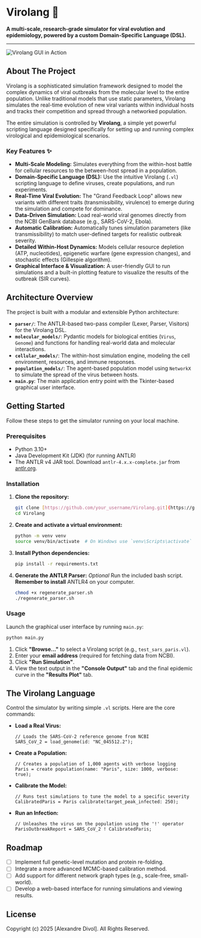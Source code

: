 # Virolang 🧬

**A multi-scale, research-grade simulator for viral evolution and epidemiology, powered by a custom Domain-Specific Language (DSL).**

---

![Virolang GUI in Action]()

## About The Project

Virolang is a sophisticated simulation framework designed to model the complex dynamics of viral outbreaks from the molecular level to the entire population. Unlike traditional models that use static parameters, Virolang simulates the real-time evolution of new viral variants within individual hosts and tracks their competition and spread through a networked population.

The entire simulation is controlled by **Virolang**, a simple yet powerful scripting language designed specifically for setting up and running complex virological and epidemiological scenarios.

### Key Features ✨

* **Multi-Scale Modeling:** Simulates everything from the within-host battle for cellular resources to the between-host spread in a population.
* **Domain-Specific Language (DSL):** Use the intuitive Virolang (`.vl`) scripting language to define viruses, create populations, and run experiments.
* **Real-Time Viral Evolution:** The "Grand Feedback Loop" allows new variants with different traits (transmissibility, virulence) to emerge during the simulation and compete for dominance.
* **Data-Driven Simulation:** Load real-world viral genomes directly from the NCBI GenBank database (e.g., SARS-CoV-2, Ebola).
* **Automatic Calibration:** Automatically tunes simulation parameters (like transmissibility) to match user-defined targets for realistic outbreak severity.
* **Detailed Within-Host Dynamics:** Models cellular resource depletion (ATP, nucleotides), epigenetic warfare (gene expression changes), and stochastic effects (Gillespie algorithm).
* **Graphical Interface & Visualization:** A user-friendly GUI to run simulations and a built-in plotting feature to visualize the results of the outbreak (SIR curves).

## Architecture Overview

The project is built with a modular and extensible Python architecture:

* **`parser/`**: The ANTLR-based two-pass compiler (Lexer, Parser, Visitors) for the Virolang DSL.
* **`molecular_models/`**: Pydantic models for biological entities (`Virus`, `Genome`) and functions for handling real-world data and molecular interactions.
* **`cellular_models/`**: The within-host simulation engine, modeling the cell environment, resources, and immune responses.
* **`population_models/`**: The agent-based population model using `NetworkX` to simulate the spread of the virus between hosts.
* **`main.py`**: The main application entry point with the Tkinter-based graphical user interface.

## Getting Started

Follow these steps to get the simulator running on your local machine.

### Prerequisites

* Python 3.10+
* Java Development Kit (JDK) (for running ANTLR)
* The ANTLR v4 JAR tool. Download `antlr-4.x.x-complete.jar` from [antlr.org](https://www.antlr.org/download.html).

### Installation

1.  **Clone the repository:**
    ```bash
    git clone [https://github.com/your_username/Virolang.git](https://github.com/your_username/Virolang.git)
    cd Virolang
    ```
2.  **Create and activate a virtual environment:**
    ```bash
    python -m venv venv
    source venv/bin/activate  # On Windows use `venv\Scripts\activate`
    ```
3.  **Install Python dependencies:**
    ```bash
    pip install -r requirements.txt
    ```
4.  **Generate the ANTLR Parser:** *Optional*
    Run the included bash script. **Remember to install** ANTLR4 on your computer.
    ```bash
    chmod +x regenerate_parser.sh
    ./regenerate_parser.sh
    ```

### Usage

Launch the graphical user interface by running `main.py`:

```bash
python main.py
```

1.  Click **"Browse..."** to select a Virolang script (e.g., `test_sars_paris.vl`).
2.  Enter your **email address** (required for fetching data from NCBI).
3.  Click **"Run Simulation"**.
4.  View the text output in the **"Console Output"** tab and the final epidemic curve in the **"Results Plot"** tab.

## The Virolang Language

Control the simulator by writing simple `.vl` scripts. Here are the core commands:

* **Load a Real Virus:**
    ```virolang
    // Loads the SARS-CoV-2 reference genome from NCBI
    SARS_CoV_2 = load_genome(id: "NC_045512.2");
    ```

* **Create a Population:**
    ```virolang
    // Creates a population of 1,000 agents with verbose logging
    Paris = create population(name: "Paris", size: 1000, verbose: true);
    ```

* **Calibrate the Model:**
    ```virolang
    // Runs test simulations to tune the model to a specific severity
    CalibratedParis = Paris calibrate(target_peak_infected: 250);
    ```

* **Run an Infection:**
    ```virolang
    // Unleashes the virus on the population using the '!' operator
    ParisOutbreakReport = SARS_CoV_2 ! CalibratedParis;
    ```

## Roadmap

* [ ] Implement full genetic-level mutation and protein re-folding.
* [ ] Integrate a more advanced MCMC-based calibration method.
* [ ] Add support for different network graph types (e.g., scale-free, small-world).
* [ ] Develop a web-based interface for running simulations and viewing results.

## License

Copyright (c) 2025 [Alexandre Divol]. All Rights Reserved.
